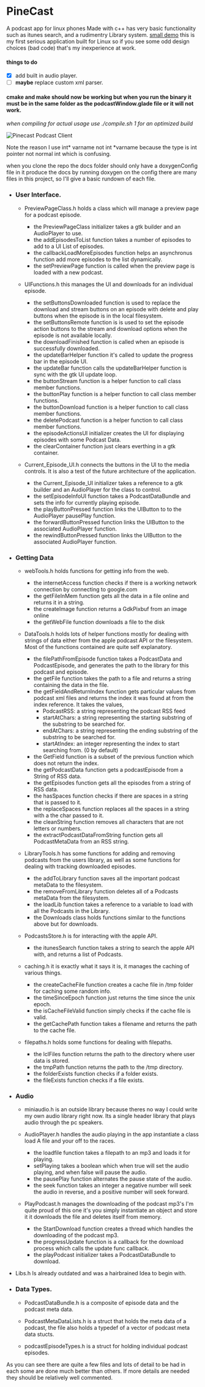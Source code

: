 # PineCast

A podcast app for linux phones
Made with c++ has very basic functionality such as itunes search, and a rudimentry Library system.
[small demo](https://www.youtube.com/watch?v=qU5-zqU4DCA)
this is my first serious application built for Linux so if you see some odd design choices (bad code) that's my inexperience at work.
 #### things to do
 - [x] add built in audio player.
 - [ ] __maybe__ replace custom xml parser.
#### cmake and make should now be working but when you run the binary it must be in the same folder as the podcastWindow.glade file or it will not work.
*when compiling for actual usage use ./compile.sh 1 for an optimized build*

![Pinecast Podcast Client](/Images/Library.png)

Note the reason I use int\* varname not int \*varname because the type is int pointer not normal int which is confusing.

when you clone the repo the docs folder should only have a doxygenConfig file in it produce the docs by running doxygen on the config
there are many files in this project, so 
I'll give a basic rundown of each file.

 - ### User Interface.
     - PreviewPageClass.h holds a class which will manage a preview page for a podcast episode.
        - the PreviewPageClass initializer takes a gtk builder and an AudioPlayer to use.
        - the addEpisodesToList function takes a number of episodes to add to a UI List of episodes.
        - the callbackLoadMoreEpisodes function helps an asynchronus function add more episodes to the list dynamically.
        - the setPreviewPage function is called when the preview page is loaded with a new podcast.

     - UIFunctions.h this manages the UI and downloads for an individual episode.
        - the setButtonsDownloaded function is used to replace the download and stream buttons on an episode with delete and play buttons when the episode is in the local filesystem.
        - the setButtonsRemote function is is used to set the episode action buttons to the stream and download options when the episode is not available locally.
        - the downloadFinished function is called when an episode is successfully downloaded.
        - the updateBarHelper function it's called to update the progress bar in the episode UI.
        - the updateBar function calls the updateBarHelper function is sync with the gtk UI update loop.
        - the buttonStream function is a helper function to call class member functions.
        - the buttonPlay function is a helper function to call class member functions.
        - the buttonDownload function is a helper function to call class member functions.
        - the deletePodcast function is a helper function to call class member functions.
        - the episodeActionsUI initializer creates the UI for displaying episodes with some Podcast Data.
        - the clearContainer function just clears everthing in a gtk container.

     - Current_Episode_UI.h connects the buttons in the UI to the media controls. It is also a test of the future architecture of the application.
        - the Current_Episode_UI initializer takes a reference to a gtk builder and an AudioPlayer for the class to control.
        - the setEpisodeInfoUI function takes a PodcastDataBundle and sets the info for currently playing episode.
        - the playButtonPressed function links the UIButton to to the AudioPlayer pausePlay function.
        - the forwardButtonPressed function links the UIButton to the associated AudioPlayer function.
        - the rewindButtonPressed function links the UIButton to the associated AudioPlayer function.

 - ### Getting Data
     - webTools.h holds functions for getting info from the web.
        - the internetAccess function checks if there is a working network connection by connecting to google.com
        - the getFileInMem function gets all the data in a file online and returns it in a string.
        - the createImage function returns a GdkPixbuf from an image online
        - the getWebFile function downloads a file to the disk

     - DataTools.h holds lots of helper functions mostly for dealing with strings of data either from the apple podcast API or the filesystem. Most of the functions contained are quite self explanatory.
        - the filePathFromEpisode function takes a PodcastData and PodcastEpisode, and generates the path to the library for this podcast and episode.
        - the getFile function takes the path to a file and returns a string containing the data in the file.
        - the getFieldAndReturnIndex function gets particular values from podcast xml files and returns the index it was found at from the index reference. It takes the values,
            - PodcastRSS: a string representing the podcast RSS feed
            - startAtChars: a string representing the starting substring of the substring to be searched for.
            - endAtChars: a string representing the ending substring of the substring to be searched for.
            - startAtIndex: an integer representing the index to start searching from. (0 by default)
        - the GetField function is a subset of the previous function which does not return the index.
        - the getPodcastData function gets a podcastEpisode from a String of RSS data.
        - the getEpisodes function gets all the episodes from a string of RSS data.
        - the hasSpaces function checks if there are spaces in a string that is passed to it.
        - the replaceSpaces function replaces all the spaces in a string with a the char passed to it.
        - the cleanString function removes all characters that are not letters or numbers.
        - the extractPodcastDataFromString function gets all PodcastMetaData from an RSS string.

     - LibraryTools.h has some functions for adding and removing podcasts from the users library, as well as some functions for dealing with tracking downloaded episodes.
        - the addToLibrary function saves all the important podcast metaData to the filesystem.
        - the removeFromLibrary function deletes all of a Podcasts metaData from the filesystem.
        - the loadLib function takes a reference to a variable to load with all the Podcasts in the Library.
        - the Downloads class holds functions similar to the functions above but for downloads.

     - PodcastsStore.h is for interacting with the apple API.
        - the itunesSearch function takes a string to search the apple API with, and returns a list of Podcasts.

     - caching.h it is exactly what it says it is, it manages the caching of various things.
        - the createCacheFile function creates a cache file in /tmp folder for caching some random info.
        - the timeSinceEpoch function just returns the time since the unix epoch.
        - the isCacheFileValid function simply checks if the cache file is valid.
        - the getCachePath function takes a filename and returns the path to the cache file.

     - filepaths.h holds some functions for dealing with filepaths.
        - the lclFiles function returns the path to the directory where user data is stored.
        - the tmpPath function returns the path to the /tmp directory.
        - the folderExists function checks if a folder exists.
        - the fileExists function checks if a file exists.

 - ### Audio
     - miniaudio.h is an outside library because theres no way I could write my own audio library right now. Its a single header library that plays audio through the pc speakers.

     - AudioPlayer.h handles the audio playing in the app instantiate a class load A file and your off to the races.
        - the loadfile function takes a filepath to an mp3 and loads it for playing.
        - setPlaying takes a boolean which when true will set the audio playing, and when false will pause the audio.
        - the pausePlay function alternates the pause state of the audio.
        - the seek function takes an integer a negative number will seek the audio in reverse, and a positive number will seek forward.

     - PlayPodcast.h manages the downloading of the podcast mp3's I'm quite proud of this one it's you simply instantiate an object and store it it downloads the file and deletes itself from memory.
        - the StartDownload function creates a thread which handles the downloading of the podcast mp3.
        - the progressUpdate function is a callback for the download process which calls the update func callback.
        - the playPodcast initializer takes a PodcastDataBundle to download.

 - Libs.h Is already outdated and was a hairbrained Idea to begin with.

 - ### Data Types.
     - PodcastDataBundle.h is a composite of episode data and the podcast meta data.

     - PodcastMetaDataLists.h is a struct that holds the meta data of a podcast, the file also holds a typedef of a vector of podcast meta data stucts.

     - podcastEpisodeTypes.h is a struct for holding individual podcast episodes.



 

As you can see there are quite a few files and lots of detail to be had in each some are done much better than others.
If more details are needed they should be relatively well commented.
